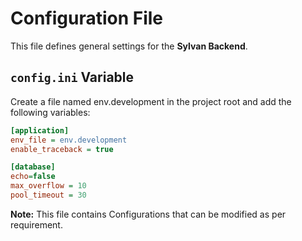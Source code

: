 # Configuration File

This file defines general settings for the **Sylvan Backend**.

## `config.ini` Variable

Create a file named env.development in the project root and add the following variables:

```ini
[application]
env_file = env.development
enable_traceback = true

[database]
echo=false
max_overflow = 10
pool_timeout = 30
```

**Note:** This file contains Configurations that can be modified as per requirement.

